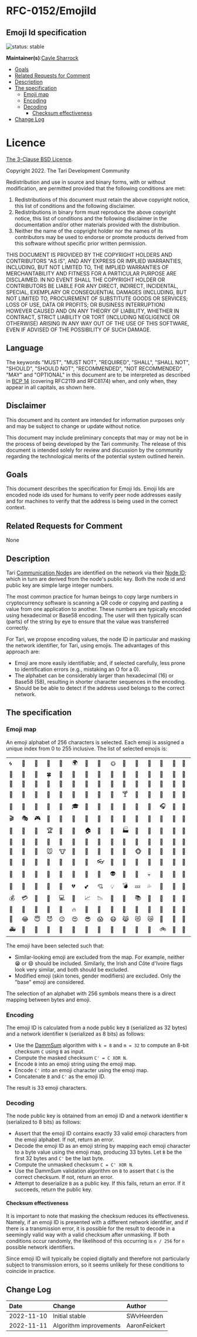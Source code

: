 # RFC-0152/EmojiId

## Emoji Id specification

![status: stable](theme/images/status-stable.svg)

**Maintainer(s)**:[Cayle Sharrock](https://github.com/CjS77)

<!-- TOC -->
* [Goals](#goals)
* [Related Requests for Comment](#related-requests-for-comment)
* [Description](#description)
* [The specification](#the-specification)
    * [Emoji map](#emoji-map)
    * [Encoding](#encoding)
    * [Decoding](#decoding)
        * [Checksum effectiveness](#checksum-effectiveness)
* [Change Log](#change-log)
<!-- TOC -->

# Licence

[ The 3-Clause BSD Licence](https://opensource.org/licenses/BSD-3-Clause).

Copyright 2022. The Tari Development Community

Redistribution and use in source and binary forms, with or without modification, are permitted provided that the
following conditions are met:

1. Redistributions of this document must retain the above copyright notice, this list of conditions and the following
   disclaimer.
2. Redistributions in binary form must reproduce the above copyright notice, this list of conditions and the following
   disclaimer in the documentation and/or other materials provided with the distribution.
3. Neither the name of the copyright holder nor the names of its contributors may be used to endorse or promote products
   derived from this software without specific prior written permission.

THIS DOCUMENT IS PROVIDED BY THE COPYRIGHT HOLDERS AND CONTRIBUTORS "AS IS", AND ANY EXPRESS OR IMPLIED WARRANTIES,
INCLUDING, BUT NOT LIMITED TO, THE IMPLIED WARRANTIES OF MERCHANTABILITY AND FITNESS FOR A PARTICULAR PURPOSE ARE
DISCLAIMED. IN NO EVENT SHALL THE COPYRIGHT HOLDER OR CONTRIBUTORS BE LIABLE FOR ANY DIRECT, INDIRECT, INCIDENTAL,
SPECIAL, EXEMPLARY OR CONSEQUENTIAL DAMAGES (INCLUDING, BUT NOT LIMITED TO, PROCUREMENT OF SUBSTITUTE GOODS OR
SERVICES; LOSS OF USE, DATA OR PROFITS; OR BUSINESS INTERRUPTION) HOWEVER CAUSED AND ON ANY THEORY OF LIABILITY,
WHETHER IN CONTRACT, STRICT LIABILITY OR TORT (INCLUDING NEGLIGENCE OR OTHERWISE) ARISING IN ANY WAY OUT OF THE USE OF
THIS SOFTWARE, EVEN IF ADVISED OF THE POSSIBILITY OF SUCH DAMAGE.

## Language

The keywords "MUST", "MUST NOT", "REQUIRED", "SHALL", "SHALL NOT", "SHOULD", "SHOULD NOT", "RECOMMENDED",
"NOT RECOMMENDED", "MAY" and "OPTIONAL" in this document are to be interpreted as described in
[BCP 14](https://tools.ietf.org/html/bcp14) (covering RFC2119 and RFC8174) when, and only when, they appear in all capitals, as
shown here.

## Disclaimer

This document and its content are intended for information purposes only and may be subject to change or update
without notice.

This document may include preliminary concepts that may or may not be in the process of being developed by the Tari
community. The release of this document is intended solely for review and discussion by the community regarding the
technological merits of the potential system outlined herein.

## Goals

This document describes the specification for Emoji Ids. Emoji Ids are encoded node ids used for humans to verify peer node addresses easily
and for machines to verify that the address is being used in the correct context.

## Related Requests for Comment

None

## Description

Tari [Communication Node]s are identified on the network via their [Node ID]; which in turn are derived from the node's
public key. Both the node id and public key are simple large integer numbers.

The most common practice for human beings to copy large numbers in cryptocurrency software is scanning a QR code or copying and pasting a value from one application to another. These numbers are typically encoded using hexadecimal or Base58
encoding. The user will then typically scan (parts) of the string by eye to ensure that the value was transferred
correctly.

For Tari, we propose encoding values, the node ID in particular and masking the network identifier, for Tari, using emojis. The advantages of this approach are:

* Emoji are more easily identifiable; and, if selected carefully, less prone to identification errors (e.g., mistaking an
  O for a 0).
* The alphabet can be considerably larger than hexadecimal (16) or Base58 (58), resulting in shorter character sequences
  in the encoding.
* Should be be able to detect if the address used belongs to the correct network. 
## The specification

### Emoji map
An emoji alphabet of 256 characters is selected. Each emoji is assigned a unique index from 0 to 255 inclusive. The
list of selected emojis is:

| | | | | | | | | | | | | | | | |
|--|--|--|--|--|--|--|--|--|--|--|--|--|--|--|--|
|🌀|🌂|🌈|🌊|🌋|🌍|🌙|🌝|🌞|🌟|🌠|🌰|🌴|🌵|🌷|🌸|
|🌹|🌻|🌽|🍀|🍁|🍄|🍅|🍆|🍇|🍈|🍉|🍊|🍋|🍌|🍍|🍎|
|🍐|🍑|🍒|🍓|🍔|🍕|🍗|🍚|🍞|🍟|🍠|🍣|🍦|🍩|🍪|🍫|
|🍬|🍭|🍯|🍰|🍳|🍴|🍵|🍶|🍷|🍸|🍹|🍺|🍼|🎀|🎁|🎂|
|🎃|🎄|🎈|🎉|🎒|🎓|🎠|🎡|🎢|🎣|🎤|🎥|🎧|🎨|🎩|🎪|
|🎬|🎭|🎮|🎰|🎱|🎲|🎳|🎵|🎷|🎸|🎹|🎺|🎻|🎼|🎽|🎾|
|🎿|🏀|🏁|🏆|🏈|🏉|🏠|🏥|🏦|🏭|🏰|🐀|🐉|🐊|🐌|🐍|
|🐎|🐐|🐑|🐓|🐖|🐗|🐘|🐙|🐚|🐛|🐜|🐝|🐞|🐢|🐣|🐨|
|🐩|🐪|🐬|🐭|🐮|🐯|🐰|🐲|🐳|🐴|🐵|🐶|🐷|🐸|🐺|🐻|
|🐼|🐽|🐾|👀|👅|👑|👒|👓|👔|👕|👖|👗|👘|👙|👚|👛|
|👞|👟|👠|👡|👢|👣|👹|👻|👽|👾|👿|💀|💄|💈|💉|💊|
|💋|💌|💍|💎|💐|💔|💕|💘|💡|💣|💤|💦|💨|💩|💭|💯|
|💰|💳|💸|💺|💻|💼|📈|📉|📌|📎|📚|📝|📡|📣|📱|📷|
|🔋|🔌|🔎|🔑|🔔|🔥|🔦|🔧|🔨|🔩|🔪|🔫|🔬|🔭|🔮|🔱|
|🗽|😂|😇|😈|😉|😍|😎|😱|😷|😹|😻|😿|🚀|🚁|🚂|🚌|
|🚑|🚒|🚓|🚕|🚗|🚜|🚢|🚦|🚧|🚨|🚪|🚫|🚲|🚽|🚿|🛁|


The emoji have been selected such that:
* Similar-looking emoji are excluded from the map. For example, neither 😁 or 😄 should be included. Similarly, the Irish and
  Côte d'Ivoire flags look very similar, and both should be excluded.
* Modified emoji (skin tones, gender modifiers) are excluded. Only the "base" emoji are considered.

The selection of an alphabet with 256 symbols means there is a direct mapping between bytes and emoji.

### Encoding

 The emoji ID is calculated from a node public key `B` (serialized as 32 bytes) and a network identifier `N` (serialized as 8 bits) as follows:

* Use the [DammSum](https://github.com/cypherstack/dammsum) algorithm with `k = 8` and `m = 32` to compute an 8-bit checksum `C` using `B` as input.
* Compute the masked checksum `C' = C XOR N`.
* Encode `B` into an emoji string using the emoji map.
* Encode `C'` into an emoji character using the emoji map.
* Concatenate `B` and `C'` as the emoji ID.

The result is 33 emoji characters.

### Decoding

The node public key is obtained from an emoji ID and a network identifier `N` (serialized to 8 bits) as follows:

* Assert that the emoji ID contains exactly 33 valid emoji characters from the emoji alphabet. If not, return an error.
* Decode the emoji ID as an emoji string by mapping each emoji character to a byte value using the emoji map, producing
33 bytes. Let `B` be the first 32 bytes and `C'` be the last byte.
* Compute the unmasked checksum `C = C' XOR N`.
* Use the DammSum validation algorithm on `B` to assert that `C` is the correct checksum. If not, return an error.
* Attempt to deserialize `B` as a public key. If this fails, return an error. If it succeeds, return the public key.

#### Checksum effectiveness
It is important to note that masking the checksum reduces its effectiveness.
Namely, if an emoji ID is presented with a different network identifier, and if there is a transmission error, it is possible for the result to decode in a seemingly valid way with a valid checksum after unmasking.
If both conditions occur randomly, the likelihood of this occurring is `n / 256` for `n` possible network identifiers.

Since emoji ID will typically be copied digitally and therefore not particularly subject to transmission errors, so it seems unlikely for these conditions to coincide in practice.

## Change Log

| Date         | Change                   | Author        |
|:-------------|:-------------------------|:--------------|
| 2022-11-10   | Initial stable           | SWvHeerden    |
| 2022-11-11   | Algorithm improvements   | AaronFeickert |

[Communication Node]: Glossary.md#communication-node
[Node ID]: Glossary.md#node-id